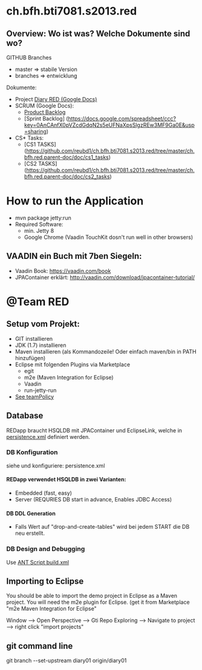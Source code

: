 # ch.bfh.bti7081.s2013.red

## Overview: Wo ist was? Welche Dokumente sind wo?

GITHUB Branches
- master => stabile Version
- branches => entwicklung

Dokumente:
- Project [Diary RED (Google Docs)](https://docs.google.com/document/d/1rRi7C8XRM7_PWkS1ulC-wMDsGuzwwAkunF85WuAIzIA/edit?usp=sharing)
- SCRUM (Google Docs):
  - [Product Backlog](https://docs.google.com/spreadsheet/ccc?key=0AnCAnfX0pVZcdDBvdWhCQm5WSmhHejd2RlNrR2VpbWc&usp=sharing)
  - [Sprint Backlog]  (https://docs.google.com/spreadsheet/ccc?key=0AnCAnfX0pVZcdGdqN2s5eUFNaXpsSlgzREw3MF9Ga0E&usp=sharing)
- CS* Tasks: 
  - [CS1 TASKS] (https://github.com/reubd1/ch.bfh.bti7081.s2013.red/tree/master/ch.bfh.red.parent-doc/doc/cs1_tasks)
  - [CS2 TASKS] (https://github.com/reubd1/ch.bfh.bti7081.s2013.red/tree/master/ch.bfh.red.parent-doc/doc/cs2_tasks)

# How to run the Application
- mvn package jetty:run
- Required Software:
  - min. Jetty 8
  - Google Chrome (Vaadin TouchKit dosn't run well in other browsers)

## VAADIN ein Buch mit 7ben Siegeln:

- Vaadin Book: https://vaadin.com/book
- JPAContainer erklärt: http://vaadin.com/download/jpacontainer-tutorial/

# @Team RED

## Setup vom Projekt:

- GIT installieren
- JDK (1.7) installieren
- Maven installieren (als Kommandozeile! Oder einfach maven/bin in PATH hinzufügen)
- Eclipse mit folgenden Plugins via Marketplace 
  - egit
  - m2e (Maven Integration for Eclipse)
  - Vaadin
  - run-jetty-run
- [See teamPolicy](https://github.com/reubd1/ch.bfh.bti7081.s2013.red/tree/master/ch.bfh.red.parent-doc/teamPolicy)


## Database

REDapp braucht HSQLDB mit JPAContainer und EclipseLink, welche in [persistence.xml](https://github.com/reubd1/ch.bfh.bti7081.s2013.red/tree/master/ch.bfh.red.appl/src/main/resources/META-INF/persistence.xml) definiert werden.

### DB Konfiguration
siehe und konfiguriere: persistence.xml

#### REDapp verwendet HSQLDB in zwei Varianten:
- Embedded (fast, easy)
- Server (REQURIES DB start in advance, Enables JDBC Access)

#### DB DDL Generation
- Falls Wert auf "drop-and-create-tables" wird bei jedem START die DB neu erstellt. 

### DB Design and Debugging

Use [ANT Script build.xml](https://github.com/reubd1/ch.bfh.bti7081.s2013.red/tree/master/ch.bfh.red.appl/runDBServer/build.xml)



## Importing to Eclipse


You should be able to import the demo project in Eclipse as a Maven project.
You will need the m2e plugin for Eclipse. (get it from Marketplace "m2e Maven Integration for Eclipse"

Window --> Open Perspective --> Gti Repo Exploring
--> Navigate to project --> right click "import projects"



## git command line

git branch --set-upstream diary01 origin/diary01
